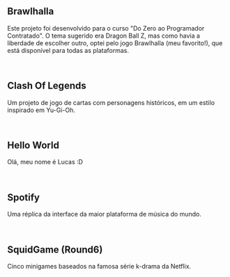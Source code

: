 <h2>Brawlhalla</h2>
<p>Este projeto foi desenvolvido para o curso "Do Zero ao Programador Contratado". O tema sugerido era Dragon Ball Z, mas como havia a liberdade de escolher outro, optei pelo jogo Brawlhalla (meu favorito!), que está disponível para todas as plataformas.</p>
<br>
<h2>Clash Of Legends</h2>
<p>Um projeto de jogo de cartas com personagens históricos, em um estilo inspirado em Yu-Gi-Oh.</p>
<br>
<h2>Hello World</h2>
<p>Olá, meu nome é Lucas :D</p>
<br>
<h2>Spotify</h2>
<p>Uma réplica da interface da maior plataforma de música do mundo.</p>
<br>
<h2>SquidGame (Round6)</h2>
<p>Cinco minigames baseados na famosa série k-drama da Netflix.</p>
